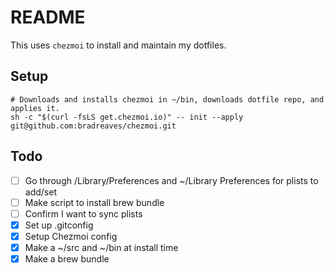 # README

This uses `chezmoi` to install and maintain my dotfiles.

## Setup
	
	# Downloads and installs chezmoi in ~/bin, downloads dotfile repo, and applies it.
	sh -c "$(curl -fsLS get.chezmoi.io)" -- init --apply git@github.com:bradreaves/chezmoi.git

## Todo 

- [ ] Go through /Library/Preferences and ~/Library Preferences for plists to add/set
- [ ] Make script to install brew bundle
- [ ] Confirm I want to sync plists
- [x] Set up .gitconfig
- [x] Setup Chezmoi config
- [x] Make a ~/src and ~/bin at install time
- [x] Make a brew bundle

